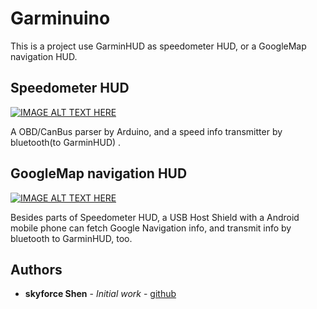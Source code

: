 # Garminuino
This  is a project use GarminHUD as speedometer HUD, or a GoogleMap navigation HUD.

## Speedometer HUD

[![IMAGE ALT TEXT HERE](https://i.ytimg.com/vi/P0d8nm3kuxs/hqdefault.jpg?sqp=-oaymwEZCPYBEIoBSFXyq4qpAwsIARUAAIhCGAFwAQ==&rs=AOn4CLAh96qD5deX_DeYAHk9CHNptn97JQ)](https://www.youtube.com/watch?v=P0d8nm3kuxsE)

A OBD/CanBus parser by Arduino, and a speed info transmitter by bluetooth(to GarminHUD) .

## GoogleMap navigation HUD

[![IMAGE ALT TEXT HERE](https://i.ytimg.com/vi/VWV_F9V6yoA/hqdefault.jpg?sqp=-oaymwEZCPYBEIoBSFXyq4qpAwsIARUAAIhCGAFwAQ==&rs=AOn4CLDerjxVyOMK8V3hm9DaY-8zb3a1DQ)](https://www.youtube.com/watch?v=VWV_F9V6yoA)

Besides parts of Speedometer HUD, a USB Host Shield with a Android mobile phone can fetch Google Navigation info, and transmit info by bluetooth to GarminHUD, too.

## Authors

* **skyforce Shen** - *Initial work* - [github](https://github.com/skyforcetw)
